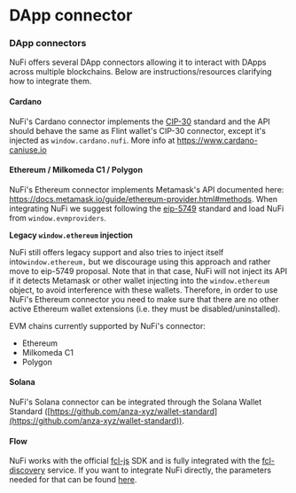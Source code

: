 # DApp connector

### DApp connectors

NuFi offers several DApp connectors allowing it to interact with DApps across multiple blockchains. Below are instructions/resources clarifying how to integrate them.

#### Cardano

NuFi's Cardano connector implements the [CIP-30](https://github.com/cardano-foundation/CIPs/tree/master/CIP-0030) standard and the API should behave the same as Flint wallet's CIP-30 connector, except it's injected as `window.cardano.nufi`. More info at https://www.cardano-caniuse.io

#### Ethereum / Milkomeda C1 / Polygon

NuFi's Ethereum connector implements Metamask's API documented here: https://docs.metamask.io/guide/ethereum-provider.html#methods. When integrating NuFi we suggest following the [eip-5749](https://eips.ethereum.org/EIPS/eip-5749) standard and load NuFi from `window.evmproviders`.

**Legacy `window.ethereum` injection**

NuFi still offers legacy support and also tries to inject itself into`window.ethereum,` but we discourage using this approach and rather move to eip-5749 proposal. Note that in that case, NuFi will not inject its API if it detects Metamask or other wallet injecting into the `window.ethereum` object, to avoid interference with these wallets. Therefore, in order to use NuFi's Ethereum connector you need to make sure that there are no other active Ethereum wallet extensions (i.e. they must be disabled/uninstalled).

EVM chains currently supported by NuFi's connector:

* Ethereum
* Milkomeda C1
* Polygon

#### Solana

NuFi's Solana connector can be integrated through the Solana Wallet Standard ([https://github.com/anza-xyz/wallet-standard](https://github.com/anza-xyz/wallet-standard)).

#### Flow

NuFi works with the official [fcl-js](https://github.com/onflow/fcl-js) SDK and is fully integrated with the [fcl-discovery](https://github.com/onflow/fcl-discovery) service. If you want to integrate NuFi directly, the parameters needed for that can be found [here](https://github.com/onflow/fcl-discovery/blob/812bff5b90343976835d17bc2d7810aac62d714d/data/services.json#L74).
